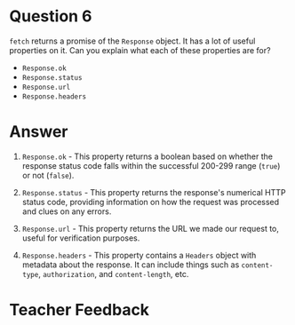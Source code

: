 # Question 6

`fetch` returns a promise of the `Response` object. It has a lot of useful properties on it. Can you explain what each of these properties are for?

- `Response.ok`
- `Response.status`
- `Response.url`
- `Response.headers`

# Answer

1. `Response.ok` - This property returns a boolean based on whether the response status code falls within the successful 200-299 range (`true`) or not (`false`).

2. `Response.status` - This property returns the response's numerical HTTP status code, providing information on how the request was processed and clues on any errors.

3. `Response.url` - This property returns the URL we made our request to, useful for verification purposes.

4. `Response.headers` - This property contains a `Headers` object with metadata about the response. It can include things such as `content-type`, `authorization`, and `content-length`, etc.

# Teacher Feedback
